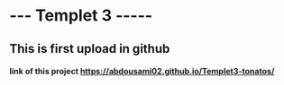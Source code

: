 # --- Templet 3 -----
## This is first upload in github
#### link of this project https://abdousami02.github.io/Templet3-tonatos/
